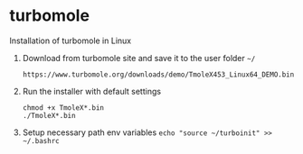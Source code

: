 # turbomole
Installation of turbomole in Linux

1) Download from turbomole site and save it to the user folder `~/`

   `https://www.turbomole.org/downloads/demo/TmoleX453_Linux64_DEMO.bin`

2) Run the installer with default settings
   ```
   chmod +x TmoleX*.bin
   ./TmoleX*.bin
   ```
3) Setup necessary path env variables
   `echo "source ~/turboinit" >> ~/.bashrc`